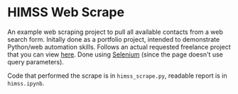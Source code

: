 # HIMSS Web Scrape

An example web scraping project to pull all available contacts from a web search form. Initally done as a portfolio project, intended to demonstrate Python/web automation skills. Follows an actual requested freelance project that you can view [here](https://www.upwork.com/jobs/~01b9b115cb4d63ef6c). Done using [Selenium](https://selenium-python.readthedocs.io/) (since the page doesn't use query parameters).

Code that performed the scrape is in `himss_scrape.py`, readable report is in `himss.ipynb`.

